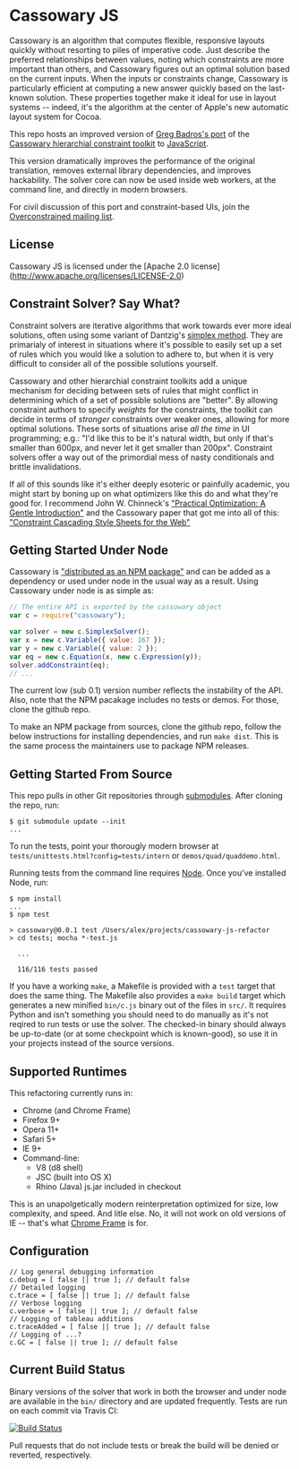 Cassowary JS
============

Cassowary is an algorithm that computes flexible, responsive layouts quickly
without resorting to piles of imperative code. Just describe the preferred
relationships between values, noting which constraints are more important than
others, and Cassowary figures out an optimal solution based on the current
inputs. When the inputs or constraints change, Cassowary is particularly
efficient at computing a new answer quickly based on the last-known solution.
These properties together make it ideal for use in layout systems -- indeed,
it's the algorithm at the center of Apple's new automatic layout system for
Cocoa.

This repo hosts an improved version of [Greg Badros's
port](http://www.badros.com/greg/cassowary/js/quaddemo.html "JS Quad Demo") of
the [Cassowary hierarchial constraint
toolkit](http://www.cs.washington.edu/research/constraints/cassowary/) to
[JavaScript](http://cassowary.cvs.sourceforge.net/viewvc/cassowary/cassowary/js/).

This version dramatically improves the performance of the original translation,
removes external library dependencies, and improves hackability. The solver
core can now be used inside web workers, at the command line, and directly in
modern browsers.

For civil discussion of this port and constraint-based UIs, join the
[Overconstrained mailing
list](https://groups.google.com/forum/?fromgroups#!forum/overconstrained).

License
-------

Cassowary JS is licensed under the [Apache 2.0 license]
(http://www.apache.org/licenses/LICENSE-2.0)

Constraint Solver? Say What?
----------------------------

Constraint solvers are iterative algorithms that work towards ever more ideal
solutions, often using some variant of Dantzig's [simplex
method](http://en.wikipedia.org/wiki/Simplex_algorithm). They are primarialy of
interest in situations where it's possible to easily set up a set of rules
which you would like a solution to adhere to, but when it is very difficult to
consider all of the possible solutions yourself.

Cassowary and other hierarchial constraint toolkits add a unique mechanism for
deciding between sets of rules that might conflict in determining which of a
set of possible solutions are "better". By allowing constraint authors to
specify *weights* for the constraints, the toolkit can decide in terms of
*stronger* constraints over weaker ones, allowing for more optimal solutions.
These sorts of situations arise *all the time* in UI programming; e.g.: "I'd
like this to be it's natural width, but only if that's smaller than 600px, and
never let it get smaller than 200px". Constraint solvers offer a way out of the
primordial mess of nasty conditionals and brittle invalidations.

If all of this sounds like it's either deeply esoteric or painfully academic,
you might start by boning up on what optimizers like this do and what they're
good for. I recommend John W. Chinneck's ["Practical Optimization: A Gentle
Introduction"](http://www.sce.carleton.ca/faculty/chinneck/po.html) and the
Cassowary paper that got me into all of this: ["Constraint Cascading Style
Sheets for the
Web"](http://citeseer.ist.psu.edu/viewdoc/summary?doi=10.1.1.101.4819)

Getting Started Under Node
--------------------------

Cassowary is ["distributed as an NPM package"](https://npmjs.org/package/cassowary)
and can be added as a dependency or used under node in the usual way as a
result. Using Cassowary under node is as simple as:

```js
// The entire API is exported by the cassowary object
var c = require("cassowary");

var solver = new c.SimplexSolver();
var x = new c.Variable({ value: 167 });
var y = new c.Variable({ value: 2 });
var eq = new c.Equation(x, new c.Expression(y));
solver.addConstraint(eq);
// ...
```

The current low (sub 0.1) version number reflects the instability of the API.
Also, note that the NPM pacakage includes no tests or demos. For those, clone
the github repo.

To make an NPM package from sources, clone the github repo, follow the below
instructions for installing dependencies, and run `make dist`. This is the same
process the maintainers use to package NPM releases.

Getting Started From Source
---------------------------

This repo pulls in other Git repositories through
[submodules](http://help.github.com/submodules/). After cloning the repo, run:

```
$ git submodule update --init
...
```

To run the tests, point your thorougly modern browser at `tests/unittests.html?config=tests/intern`
or `demos/quad/quaddemo.html`.

Running tests from the command line requires [Node](http://nodejs.org/). Once
you've installed Node, run:

```
$ npm install
...
$ npm test

> cassowary@0.0.1 test /Users/alex/projects/cassowary-js-refactor
> cd tests; mocha *-test.js

  ...

  116/116 tests passed
```

If you have a working `make`, a Makefile is provided with a `test` target that
does the same thing. The Makefile also provides a `make build` target which
generates a new minified `bin/c.js` binary out of the files in `src/`. It
requires Python and isn't something you should need to do manually as it's not
reqired to run tests or use the solver. The checked-in binary should always be
up-to-date (or at some checkpoint which is known-good), so use it in your
projects instead of the source versions.

Supported Runtimes
------------------

This refactoring currently runs in:

  * Chrome (and Chrome Frame)
  * Firefox 9+
  * Opera 11+
  * Safari 5+
  * IE 9+
  * Command-line:
    * V8 (d8 shell)
    * JSC (built into OS X)
    * Rhino (Java) js.jar included in checkout

This is an unapolgetically modern reinterpretation optimized for size, low
complexity, and speed. And litle else. No, it will not work on old versions of
IE -- that's what [Chrome Frame](http://google.com/chromeframe) is for.

Configuration
-------------

```
// Log general debugging information
c.debug = [ false || true ]; // default false
// Detailed logging
c.trace = [ false || true ]; // default false
// Verbose logging
c.verbose = [ false || true ]; // default false
// Logging of tableau additions
c.traceAdded = [ false || true ]; // default false
// Logging of ...?
c.GC = [ false || true ]; // default false
```

Current Build Status
--------------------

Binary versions of the solver that work in both the browser and under node are
available in the `bin/` directory and are updated frequently. Tests are run on
each commit via Travis CI:

[![Build Status](https://travis-ci.org/slightlyoff/cassowary-js-refactor.png?branch=master)](https://travis-ci.org/slightlyoff/cassowary-js-refactor)

Pull requests that do not include tests or break the build will be denied or 
reverted, respectively.


<!--
TODO(slightlyoff): show how to set configuration information through command line and in the tests.

API
---

TODO(slightlyoff)

Make and NPM Targets
--------------------

TODO(slightlyoff)
-->
